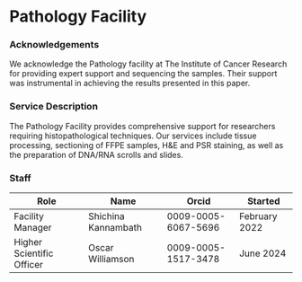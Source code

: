 # Pathology Facility

### Acknowledgements
We acknowledge the Pathology facility at The Institute of Cancer Research for providing expert support and sequencing the samples. Their support was instrumental in achieving the results presented in this paper.

### Service Description
The Pathology Facility provides comprehensive support for researchers requiring histopathological techniques. Our services include tissue processing, sectioning of FFPE samples, H&E and PSR staining, as well as the preparation of DNA/RNA scrolls and slides. 

### Staff
| Role	| Name	| Orcid	| Started |
| -- | -- | -- | -- |
| Facility Manager |	Shichina Kannambath	| 0009-0005-6067-5696	| February 2022 |
| Higher Scientific Officer	| Oscar Williamson	| 0009-0005-1517-3478	| June 2024 |

